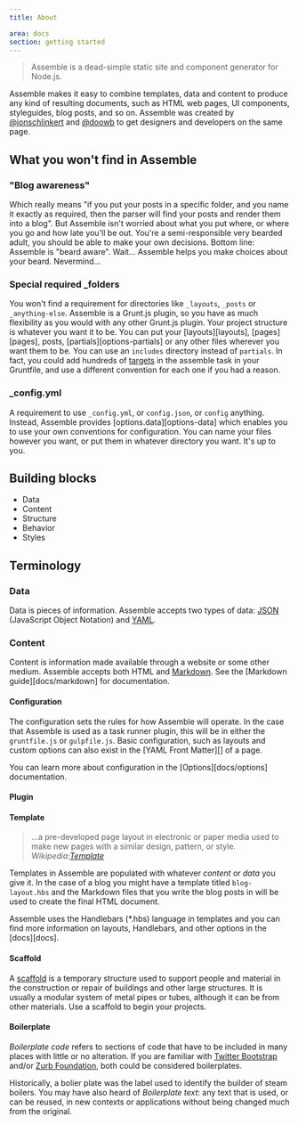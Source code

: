 ```yaml
---
title: About

area: docs
section: getting started
---
```


> Assemble is a dead-simple static site and component generator for Node.js.

Assemble makes it easy to combine templates, data and content to produce any kind of resulting documents, such as HTML web pages, UI components, styleguides, blog posts, and so on. Assemble was created by [@jonschlinkert](https://github.com/jonschlinkert) and [@doowb](https://github.com/doowb) to get designers and developers on the same page.

## What you won't find in Assemble

### "Blog awareness"

Which really means "if you put your posts in a specific folder, and you name it exactly as required, then the parser will find your posts and render them into a blog". But Assemble isn't worried about what you put where, or where you go and how late you'll be out. You're a semi-responsible very bearded adult, you should be able to make your own decisions. Bottom line: Assemble is "beard aware". Wait... Assemble helps you make choices about your beard. Nevermind...

### Special required _folders

You won't find a requirement for directories like `_layouts`, `_posts` or `_anything-else`. Assemble is a Grunt.js plugin, so you have as much flexibility as you would with any other Grunt.js plugin. Your project structure is whatever you want it to be. You can put your [layouts][layouts], [pages][pages], posts, [partials][options-partials] or any other files wherever you want them to be. You can use an `includes` directory instead of `partials`. In fact, you could add hundreds of [targets](http://gruntjs.com/configuring-tasks) in the assemble task in your Gruntfile, and use a different convention for each one if you had a reason.

### _config.yml

A requirement to use `_config.yml`, or `config.json`, or `config` anything. Instead, Assemble provides [options.data][options-data] which enables you to use your own conventions for configuration. You can name your files however you want, or put them in whatever directory you want. It's up to you.


## Building blocks

* Data
* Content
* Structure
* Behavior
* Styles

## Terminology

### Data
Data is pieces of information. Assemble accepts two types of data: [JSON][JSON] (JavaScript Object Notation) and [YAML][YAML].

[JSON]: http://json.org "JSON Homepage"
[YAML]: http://yaml.org "YAML Hompage"

### Content
Content is information made available through a website or some other medium. Assemble accepts both HTML and [Markdown][1]. See the [Markdown guide][docs/markdown] for documentation.

[1]: http:// ""

#### Configuration
The configuration sets the rules for how Assemble will operate. In the case that Assemble is used as a task runner plugin, this will be in either the `gruntfile.js` or `gulpfile.js`. Basic configuration, such as layouts and custom options can also exist in the [YAML Front Matter][] of a page.

You can learn more about configuration in the [Options][docs/options] documentation.

#### Plugin

#### Template
> ...a pre-developed page layout in electronic or paper media used to make new pages with a similar design, pattern, or style.
> <cite>Wikipedia:<a href=http://en.wikipedia.org/wiki/Template>Template</a><cite>

Templates in Assemble are populated with whatever *content* or *data* you give it. In the case of a blog you might have a template titled `blog-layout.hbs` and the Markdown files that you write the blog posts in will be used to create the final HTML document.

Assemble uses the Handlebars (*.hbs) language in templates and you can find more information on layouts, Handlebars, and other options in the [docs][docs].

#### Scaffold
A [scaffold](http://en.wikipedia.org/wiki/Scaffolding) is a temporary structure used to support people and material in the construction or repair of buildings and other large structures. It is usually a modular system of metal pipes or tubes, although it can be from other materials. Use a scaffold to begin your projects.

#### Boilerplate
*Boilerplate code* refers to sections of code that have to be included in many places with little or no alteration. If you are familiar with [Twitter Bootstrap]() and/or [Zurb Foundation](), both could be considered boilerplates.

Historically, a bolier plate was the label used to identify the builder of steam boilers. You may have also heard of *Boilerplate text*: any text that is used, or can be reused, in new contexts or applications without being changed much from the original.

